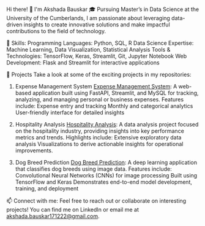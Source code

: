 Hi there! 👋 I'm Akshada Bauskar
🎓 Pursuing Master’s in Data Science at the University of the Cumberlands, I am passionate about leveraging data-driven insights to create innovative solutions and make impactful contributions to the field of technology.

🔧 Skills:
Programming Languages: Python, SQL, R
Data Science Expertise: Machine Learning, Data Visualization, Statistical Analysis
Tools & Technologies: TensorFlow, Keras, Streamlit, Git, Jupyter Notebook
Web Development: Flask and Streamlit for interactive applications

🚀 Projects
Take a look at some of the exciting projects in my repositories:
1. Expense Management System [Expense Management System](https://github.com/AkshadaBauskar/EXPENSE-MANAGEMENT-SYSTEM):
A web-based application built using FastAPI, Streamlit, and MySQL for tracking, analyzing, and managing personal or business expenses. Features include:
  Expense entry and tracking
  Monthly and categorical analytics
  User-friendly interface for detailed insights

2. Hospitality Analysis [Hospitality Analysis](https://github.com/AkshadaBauskar/DATA-ANALYSIS-PROJECTS):
A data analysis project focused on the hospitality industry, providing insights into key performance metrics and trends. Highlights include:
  Extensive exploratory data analysis
  Visualizations to derive actionable insights for operational improvements.

3. Dog Breed Prediction [Dog Breed Prediction](https://github.com/AkshadaBauskar/IMAGE-PROCESSING-AND-COMPUTER-VISION-PROJECTS):
A deep learning application that classifies dog breeds using image data. Features include:
  Convolutional Neural Networks (CNNs) for image processing
  Built using TensorFlow and Keras
  Demonstrates end-to-end model development, training, and deployment

📫 Connect with me:
Feel free to reach out or collaborate on interesting projects! You can find me on LinkedIn or email me at akshada.bauskar171222@gmail.com.
